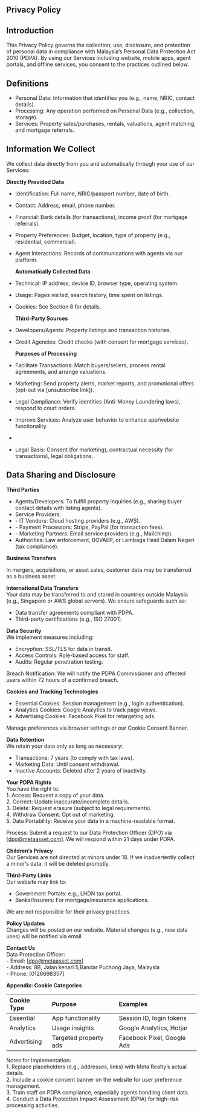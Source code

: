 ## **Privacy Policy**

## **Introduction**


  
This Privacy Policy governs the collection, use, disclosure, and protection of personal data in compliance with Malaysia’s Personal Data Protection Act 2010 (PDPA).  By using our Services including website, mobile apps, agent portals, and offline services, you consent to the practices outlined below.  

## **Definitions**


* Personal Data: Information that identifies you (e.g., name, NRIC, contact details).    
* Processing: Any operation performed on Personal Data (e.g., collection, storage).    
* Services: Property sales/purchases, rentals, valuations, agent matching, and mortgage referrals.  

## **Information We Collect**


  
We collect data directly from you and automatically through your use of our Services:  

**Directly Provided Data**  

* Identification: Full name, NRIC/passport number, date of birth.    
* Contact: Address, email, phone number.    
* Financial: Bank details (for transactions), income proof (for mortgage referrals).    
* Property Preferences: Budget, location, type of property (e.g., residential, commercial).    
* Agent Interactions: Records of communications with agents via our platform.


  **Automatically Collected Data**  

* Technical: IP address, device ID, browser type, operating system.    
* Usage: Pages visited, search history, time spent on listings.    
* Cookies: See Section 8 for details.


  **Third-Party Sources**  

* Developers/Agents: Property listings and transaction histories.    
* Credit Agencies: Credit checks (with consent for mortgage services).  

  **Purposes of Processing**


* Facilitate Transactions: Match buyers/sellers, process rental agreements, and arrange valuations.    
* Marketing: Send property alerts, market reports, and promotional offers (opt-out via \[unsubscribe link\]).    
* Legal Compliance: Verify identities (Anti-Money Laundering laws), respond to court orders.    
* Improve Services: Analyze user behavior to enhance app/website functionality.    
*   
* Legal Basis: Consent (for marketing), contractual necessity (for transactions), legal obligations.  

## **Data Sharing and Disclosure**  

**Third Parties**  

* Agents/Developers: To fulfill property inquiries (e.g., sharing buyer contact details with listing agents).    
* Service Providers:    
*   \- IT Vendors: Cloud hosting providers (e.g., AWS).    
*   \- Payment Processors: Stripe, PayPal (for transaction fees).    
*   \- Marketing Partners: Email service providers (e.g., Mailchimp).    
*  Authorities: Law enforcement, BOVAEP, or Lembaga Hasil Dalam Negeri (tax compliance).


  **Business Transfers**  

  In mergers, acquisitions, or asset sales, customer data may be transferred as a business asset.  

**International Data Transfers**    
Your data may be transferred to and stored in countries outside Malaysia (e.g., Singapore or AWS global servers). We ensure safeguards such as:  

* Data transfer agreements compliant with PDPA.    
* Third-party certifications (e.g., ISO 27001).  

**Data Security**    
We implement measures including:  

* Encryption: SSL/TLS for data in transit.    
* Access Controls: Role-based access for staff.    
* Audits: Regular penetration testing.  

Breach Notification: We will notify the PDPA Commissioner and affected users within 72 hours of a confirmed breach.  

**Cookies and Tracking Technologies**  

* Essential Cookies: Session management (e.g., login authentication).    
* Analytics Cookies: Google Analytics to track page views.    
* Advertising Cookies: Facebook Pixel for retargeting ads.  

Manage preferences via browser settings or our Cookie Consent Banner.  

**Data Retention**    
We retain your data only as long as necessary:  

* Transactions: 7 years (to comply with tax laws).    
* Marketing Data: Until consent withdrawal.    
* Inactive Accounts: Deleted after 2 years of inactivity.  

**Your PDPA Rights**    
You have the right to:    
1\. Access: Request a copy of your data.    
2\. Correct: Update inaccurate/incomplete details.    
3\. Delete: Request erasure (subject to legal requirements).    
4\. Withdraw Consent: Opt out of marketing.    
5\. Data Portability: Receive your data in a machine-readable format.  

Process: Submit a request to our Data Protection Officer (DPO) via \[dpo@metaasset.com\]. We will respond within 21 days under PDPA.  

**Children’s Privacy**    
Our Services are not directed at minors under 18\. If we inadvertently collect a minor’s data, it will be deleted promptly.  

**Third-Party Links**    
Our website may link to:  

* Government Portals: e.g., LHDN tax portal.    
* Banks/Insurers: For mortgage/insurance applications.  

We are not responsible for their privacy practices.  

**Policy Updates**    
Changes will be posted on our website. Material changes (e.g., new data uses) will be notified via email.  

**Contact Us**    
Data Protection Officer:    
\- Email: \[dpo@metaasset.com\]    
\- Address: 8B, Jalan kenari 5,Bandar Puchong Jaya, Malaysia   
\- Phone: \[0126698357\]  

**Appendix: Cookie Categories**  

| Cookie Type | Purpose | Examples |
| :---- | :---- | :---- |
| Essential         | App functionality                | Session ID, login tokens    |
| Analytics         | Usage insights                       | Google Analytics, Hotjar    |
| Advertising       | Targeted property ads | Facebook Pixel, Google Ads |

Notes for Implementation:    
1\. Replace placeholders (e.g., addresses, links) with Meta Realty’s actual details.    
2\. Include a cookie consent banner on the website for user preference management.    
3\. Train staff on PDPA compliance, especially agents handling client data.    
4\. Conduct a Data Protection Impact Assessment (DPIA) for high-risk processing activities.    
